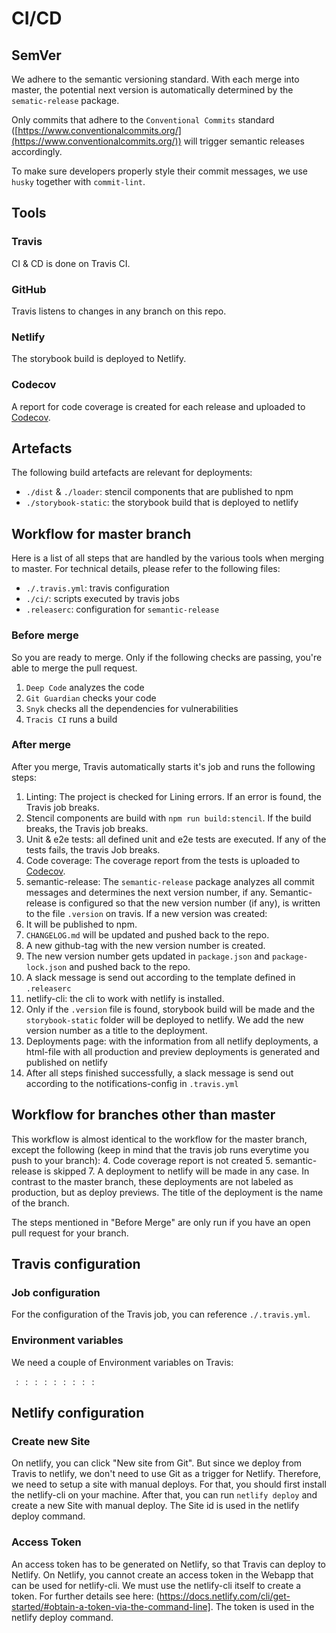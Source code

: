 # CI/CD

## SemVer
We adhere to the semantic versioning standard. With each merge into master, the potential next version is automatically determined by the `sematic-release` package.

Only commits that adhere to the `Conventional Commits` standard ([https://www.conventionalcommits.org/](https://www.conventionalcommits.org/)) will trigger semantic releases accordingly.

To make sure developers properly style their commit messages, we use `husky` together with `commit-lint`.

## Tools

### Travis

CI & CD is done on Travis CI.

### GitHub

Travis listens to changes in any branch on this repo.

### Netlify

The storybook build is deployed to Netlify.

### Codecov

A report for code coverage is created for each release and uploaded to [Codecov](https://codecov.io/bash).

## Artefacts

The following build artefacts are relevant for deployments:
- `./dist` & `./loader`: stencil components that are published to npm
- `./storybook-static`: the storybook build that is deployed to netlify

## Workflow for master branch
Here is a list of all steps that are handled by the various tools when merging to master. For technical details, please refer to the following files:
- `./.travis.yml`: travis configuration
- `./ci/`: scripts executed by travis jobs
- `.releaserc`: configuration for `semantic-release`

### Before merge
So you are ready to merge. Only if the following checks are passing, you're able to merge the pull request.
  1. `Deep Code` analyzes the code
  2. `Git Guardian` checks your code
  3. `Snyk` checks all the dependencies for vulnerabilities
  4. `Tracis CI` runs a build

### After merge
After you merge, Travis automatically starts it's job and runs the following steps:
1. Linting: The project is checked for Lining errors. If an error is found, the Travis job breaks.
2. Stencil components are build with `npm run build:stencil`. If the build breaks, the Travis job breaks.
3. Unit & e2e tests: all defined unit and e2e tests are executed. If any of the tests fails, the travis Job breaks.
4. Code coverage: The coverage report from the tests is uploaded to [Codecov](https://codecov.io/bash).
5. semantic-release: The `semantic-release` package analyzes all commit messages and determines the next version number, if any. Semantic-release is configured so that the new version number (if any), is written to the file `.version` on travis. If a new version was created:
  1. It will be published to npm.
  2. `CHANGELOG.md` will be updated and pushed back to the repo.
  3. A new github-tag with the new version number is created.
  4. The new version number gets updated in `package.json` and `package-lock.json` and pushed back to the repo.
  5. A slack message is send out according to the template defined in `.releaserc`
6. netlify-cli: the cli to work with netlify is installed.
7. Only if the `.version` file is found, storybook build will be made and the `storybook-static` folder will be deployed to netlify. We add the new version number as a title to the deployment.
8. Deployments page: with the information from all netlify deployments, a html-file with all production and preview deployments is generated and published on netlify
9. After all steps finished successfully, a slack message is send out according to the notifications-config in `.travis.yml`

## Workflow for branches other than master
This workflow is almost identical to the workflow for the master branch, except the following (keep in mind that the travis job runs everytime you push to your branch):
4. Code coverage report is not created
5. semantic-release is skipped
7. A deployment to netlify will be made in any case. In contrast to the master branch, these deployments are not labeled as production, but as deploy previews. The title of the deployment is the name of the branch.

The steps mentioned in "Before Merge" are only run if you have an open pull request for your branch.

## Travis configuration

### Job configuration

For the configuration of the Travis job, you can reference `./.travis.yml`.

### Environment variables

We need a couple of Environment variables on Travis:

` `:
` `:
` `:
` `:
` `:
` `:
` `:
` `:
` `:


## Netlify configuration

### Create new Site
On netlify, you can click "New site from Git". But since we deploy from Travis to netlify, we don't need to use Git as a trigger for Netlify. Therefore, we need to setup a site with manual deploys. For that, you should first install the netlify-cli on your machine. After that, you can run `netlify deploy` and create a new Site with manual deploy. The Site id is used in the netlify deploy command.

### Access Token
An access token has to be generated on Netlify, so that Travis can deploy to Netlify. On Netlify, you cannot create an access token in the Webapp that can be used for netlify-cli. We must use the netlify-cli itself to create a token. For further details see here: (https://docs.netlify.com/cli/get-started/#obtain-a-token-via-the-command-line]. The token is used in the netlify deploy command.
